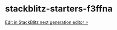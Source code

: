 # stackblitz-starters-f3ffna

[Edit in StackBlitz next generation editor ⚡️](https://stackblitz.com/~/github.com/tarekN98/stackblitz-starters-f3ffna)